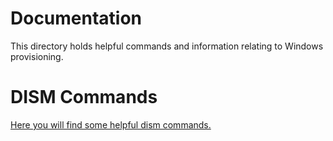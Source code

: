 # Documentation

This directory holds helpful commands and information relating to Windows provisioning.

# DISM Commands

[Here you will find some helpful dism commands.](dism-commands.md)